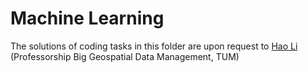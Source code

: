 # Machine Learning

The solutions of coding tasks in this folder are upon request to [Hao Li](mailto:hao_bgd.li@tum.de) (Professorship Big Geospatial Data Management, TUM)
